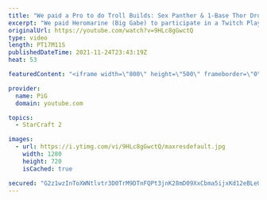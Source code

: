 ```yaml
---
title: "We paid a Pro to do Troll Builds: Sex Panther & 1-Base Thor Drop | Twitch Plays Gabe  - StarCraft 2"
excerpt: "We paid Heromarine (Big Gabe) to participate in a Twitch Plays Gabe segment for PiGFest - and he delivered the Sex Panther build even though he didn't even know what it really was LOL. Also pulled off a fun 1-base Thor drop that was sick!  Heromarine's stream: https://www.twitch.tv/heromarine -- 🐷 Main"
originalUrl: https://youtube.com/watch?v=9HLc8gGwctQ
type: video
length: PT17M11S
publishedDateTime: 2021-11-24T23:43:19Z
heat: 53

featuredContent: "<iframe width=\"800\" height=\"500\" frameborder=\"0\" src=\"https://www.youtube.com/embed/9HLc8gGwctQ\" allow=\"accelerometer; autoplay; encrypted-media; gyroscope; picture-in-picture\" allowfullscreen></iframe>"

provider:
  name: PiG
  domain: youtube.com

topics:
  - StarCraft 2

images:
  - url: https://i.ytimg.com/vi/9HLc8gGwctQ/maxresdefault.jpg
    width: 1280
    height: 720
    isCached: true

secured: "G2z1wzInToXWNtlvtr3D0TrM9DTnFQPt3jnK28mD09XxCbma5ijxKd12eBLeUTHMjthz0qYwO7d/lDYT749uaUKfbb8Zu6Ct0F61Zwl+AnOjRyaiJPmHN4ZcRGn0oOYnkE9GNxZU2MSMNS4py3F0HdsfXXIZPP3TdH7b0hbAZtBBfmP5oQtCPMdbWG0+Kpq24SexUlHHFtZavX2gaIGZV6Pu9dAMxvYKgJqKxjFPF3YxTeP8L//JaulV/IQT1y8Gqd6KihHI93VvX6VZNT9JjXeXJmg6Dvc6ICEZnCYz6BmD7NihjEHd0hpWI/XJbCHjGrB78NlWrLv1/VQxWJuvYjei118RCXcYPTI3UU5mUPfzQm1iBL4HnSeMge4LAfcrM2Krzlt833013RztKxtGTSMjx/vY210/q3ph03FMMco=;BX8VtAAia2hMIVVJJwUbMw=="
---
```


